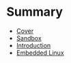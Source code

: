 # Summary

* [Cover](README.md)
* [Sandbox](documentation/Sandbox.md)
* [Introduction](Documentation/Introduction/Introduction.md)
* [Embedded Linux](Documentation/EmbeddedLinux/EmbeddedLinux.md)

